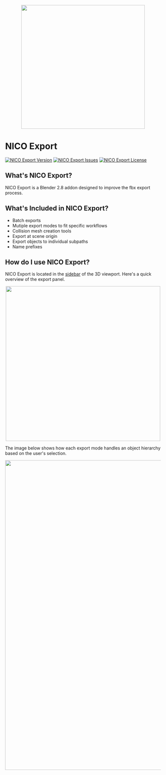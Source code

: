 
<p align="center">
  <img src="https://github.com/nicholasclark-artist/NICO-Export/blob/resources/nico_export_thumb.jpg" width="400">
</p>

# NICO Export

[![NICO Export Version][version]](https://github.com/nicholasclark-artist/NICO-Export/releases)
[![NICO Export Issues][issues]](https://github.com/nicholasclark-artist/NICO-Export/issues)
[![NICO Export License][license]](https://github.com/nicholasclark-artist/NICO-Export/blob/master/LICENSE)

## What's NICO Export?

NICO Export is a Blender 2.8 addon designed to improve the fbx export process.

## What's Included in NICO Export?

- Batch exports
- Mutiple export modes to fit specific workflows
- Collision mesh creation tools
- Export at scene origin
- Export objects to individual subpaths
- Name prefixes

## How do I use NICO Export?

NICO Export is located in the [sidebar] of the 3D viewport. Here's a quick overview of the export panel.

<p align="center">
  <img src="https://github.com/nicholasclark-artist/NICO-Export/blob/resources/nico_export_overview.jpg" width="500">
</p>


The image below shows how each export mode handles an object hierarchy based on the user's selection.

<p align="center">
  <img src="https://github.com/nicholasclark-artist/NICO-Export/blob/resources/nico_export_mode.jpg" width="1000">
</p>

<!-- References -->
[sidebar]: https://docs.blender.org/manual/en/latest/interface/window_system/regions.html#regions

[thumb]: https://github.com/nicholasclark-artist/NICO-Export/blob/resources/nico_export_thumb.jpg

[version]: https://img.shields.io/github/v/release/nicholasclark-artist/NICO-Export?style=flat-square
[issues]: https://img.shields.io/github/issues/nicholasclark-artist/NICO-Export?style=flat-square
[license]: https://img.shields.io/github/license/nicholasclark-artist/NICO-Export?style=flat-square

<!--
place following link at start of shield links if badges keep timing out
    https://images1-focus-opensocial.googleusercontent.com/gadgets/proxy?container=focus&url=
-->